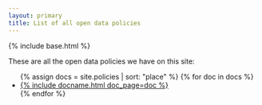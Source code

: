 ```yaml
---
layout: primary
title: List of all open data policies
---
```


{% include base.html %}

These are all the open data policies we have on this site:

<ul>
{% assign docs = site.policies | sort: "place" %}
{% for doc in docs %}
  <li>
    <a href="{{ doc.url }}">{% include docname.html doc_page=doc %}</a>
  </li>
{% endfor %}
</ul>
